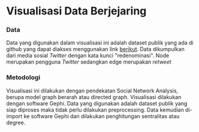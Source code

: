 # Visualisasi Data Berjejaring
### Data
Data yang digunakan dalam visualisasi ini adalah dataset publik yang ada di github yang dapat diakses menggunakan link [berikut](https://github.com/socialx-indonesia/dataset-sna/blob/main/data/001_redenominasi-rupiah.csv). Data dikumpulkan dari media sosial *Twitter* dengan kata kunci "redenominasi". Node merupakan pengguna *Twitter* sedangkan edge merupakan *retweet*

### Metodologi
Visualisasi ini dilakukan dengan pendekatan Social Network Analysis, berupa model graph berarah atau directed graph. Visualisasi dilakukan dengan software Gephi. Data yang digunakan adalah dataset publik yang siap diproses maka tidak perlu dilakukan preprocessing. Data kemudian di-import ke software Gephi dan dilakukan penghitungan sentralitas atau degree. 
